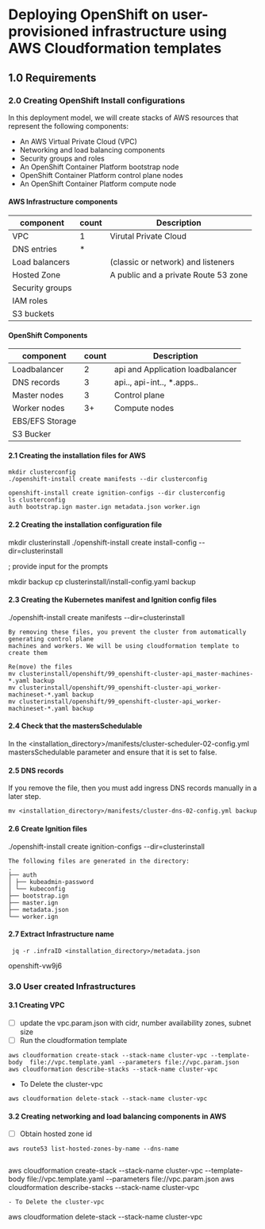 # Deploying OpenShift on user-provisioned infrastructure using AWS Cloudformation templates


## 1.0 Requirements


### 2.0 Creating OpenShift Install configurations

In this deployment model, we will create stacks of AWS resources that represent the following components:

- An AWS Virtual Private Cloud (VPC)
- Networking and load balancing components
- Security groups and roles
- An OpenShift Container Platform bootstrap node
- OpenShift Container Platform control plane nodes
- An OpenShift Container Platform compute node



#### AWS Infrastructure components
 component | count | Description 
----|----|----
VPC | 1 | Virutal Private Cloud 
DNS entries | * |  
Load balancers | |(classic or network) and listeners 
Hosted Zone | | A public and a private Route 53 zone 
Security groups | | 
IAM roles | | 
S3 buckets | | 

#### OpenShift Components
 component | count | Description 
----|----|----
Loadbalancer| 2 | api and Application loadbalancer
DNS records | 3 | api.<cluster>.<basedomain>, api-int.<cluster>.<basedomain>, *.apps.<cluster>.<basedomain>
Master nodes | 3 | Control plane
Worker nodes | 3+ | Compute nodes
EBS/EFS Storage | |
S3 Bucker | |



#### 2.1 Creating the installation files for AWS

```
mkdir clusterconfig
./openshift-install create manifests --dir clusterconfig

openshift-install create ignition-configs --dir clusterconfig
ls clusterconfig
auth bootstrap.ign master.ign metadata.json worker.ign
```

#### 2.2 Creating the installation configuration file

mkdir clusterinstall
./openshift-install create install-config --dir=clusterinstall

; provide input for the prompts

mkdir backup
cp clusterinstall/install-config.yaml backup

#### 2.3 Creating the Kubernetes manifest and Ignition config files
./openshift-install create manifests --dir=clusterinstall

```
By removing these files, you prevent the cluster from automatically generating control plane
machines and workers. We will be using cloudformation template to create them

Re(move) the files
mv clusterinstall/openshift/99_openshift-cluster-api_master-machines-*.yaml backup
mv clusterinstall/openshift/99_openshift-cluster-api_worker-machineset-*.yaml backup
mv clusterinstall/openshift/99_openshift-cluster-api_worker-machineset-*.yaml backup
```

#### 2.4 Check that the mastersSchedulable

In the <installation_directory>/manifests/cluster-scheduler-02-config.yml mastersSchedulable parameter and ensure that it is set to false.

#### 2.5 DNS records

If you remove the file, then you must add ingress DNS records manually in a later step.
```
mv <installation_directory>/manifests/cluster-dns-02-config.yml backup
```

#### 2.6 Create Ignition files
 ./openshift-install create ignition-configs --dir=clusterinstall 
 ```
 The following files are generated in the directory:
.
├── auth
│ ├── kubeadmin-password
│ └── kubeconfig
├── bootstrap.ign
├── master.ign
├── metadata.json
└── worker.ign
```
#### 2.7 Extract Infrastructure name

```
 jq -r .infraID <installation_directory>/metadata.json 
```
 openshift-vw9j6
 
 
 ### 3.0 User created Infrastructures
 
 
#### 3.1 Creating VPC

- [ ] update the vpc.param.json with cidr, number availability zones, subnet size
- [ ] Run the cloudformation template
```
aws cloudformation create-stack --stack-name cluster-vpc --template-body  file://vpc.template.yaml --parameters file://vpc.param.json
aws cloudformation describe-stacks --stack-name cluster-vpc
```
- To Delete the cluster-vpc
```
aws cloudformation delete-stack --stack-name cluster-vpc

```

#### 3.2 Creating networking and load balancing components in AWS

- [ ] Obtain hosted zone id
```
aws route53 list-hosted-zones-by-name --dns-name 
```


```
```
aws cloudformation create-stack --stack-name cluster-vpc --template-body  file://vpc.template.yaml --parameters file://vpc.param.json
aws cloudformation describe-stacks --stack-name cluster-vpc
```
- To Delete the cluster-vpc
```
aws cloudformation delete-stack --stack-name cluster-vpc





